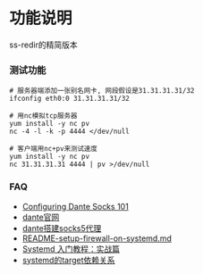 功能说明
===

ss-redir的精简版本


### 测试功能

```
# 服务器端添加一张别名网卡, 网段假设是31.31.31.31/32
ifconfig eth0:0 31.31.31.31/32

# 用nc模拟tcp服务器
yum install -y nc pv 
nc -4 -l -k -p 4444 </dev/null

# 客户端用nc+pv来测试速度
yum install -y nc pv
nc 31.31.31.31 4444 | pv >/dev/null

```


### FAQ

- [Configuring Dante Socks 101](https://www.pahoehoe.net/tag/sockd-service/)
- [dante官网](https://www.inet.no/dante/)
- [dante搭建socks5代理](https://lixingcong.github.io/2018/05/25/dante-socks5/)
- [README-setup-firewall-on-systemd.md](https://gist.github.com/drmalex07/7712d4185b7651747932)
- [Systemd 入门教程：实战篇](http://www.ruanyifeng.com/blog/2016/03/systemd-tutorial-part-two.html)
- [systemd的target依赖关系](https://www.freedesktop.org/software/systemd/man/bootup.html#System%20Manager%20Bootup)
